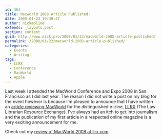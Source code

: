 ```yaml
---
id: 163
title: Macworld 2008 Article Published!
date: 2008-01-23 19:39:47
author: nickmoline
extends: _layouts.post
section: content
guid: http://www.nick.pro/2008/01/23/macworld-2008-article-published/
permalink: /2008/01/23/macworld-2008-article-published/
categories:
  - Events
  - Writing
tags:
  - LLRX
  - Conference
  - MacWorld
  - Apple
---
```

Last week I attended the MacWorld Conference and Expo 2008 in San Francisco as I did last year. The reason I did not write a post on my blog for the event however is because I&#8217;m pleased to announce that I have written an [article reviewing MacWorld](https://www.llrx.com/2008/01/whats-in-the-air-at-macworld/) for the distinguished e-zine, [LLRX](http://www.llrx.com/) (The Law Librarian Resource Exchange). I&#8217;ve always had an itch to get into journalism and the publication of my first article in a respected online magazine is a very exciting announcement for me.

Check out my [review of MacWorld 2008 at llrx.com](https://www.llrx.com/2008/01/whats-in-the-air-at-macworld/)
